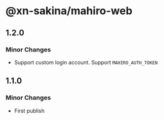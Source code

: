 # @xn-sakina/mahiro-web

## 1.2.0

### Minor Changes

- Support custom login account. Support `MAHIRO_AUTH_TOKEN`

## 1.1.0

### Minor Changes

- First publish

